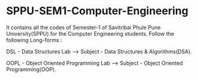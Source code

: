 # SPPU-SEM1-Computer-Engineering
It contains all the codes of Semester-1 of Savitribai Phule Pune University(SPPU) for the Computer Engineering students. 
Follow the following Long-forms : 

DSL - Data Structures Lab --> Subject - Data Structures & Algorithms(DSA).

OOPL - Object Oriented Programming Lab --> Subject - Object Oriented Programming(OOP).

